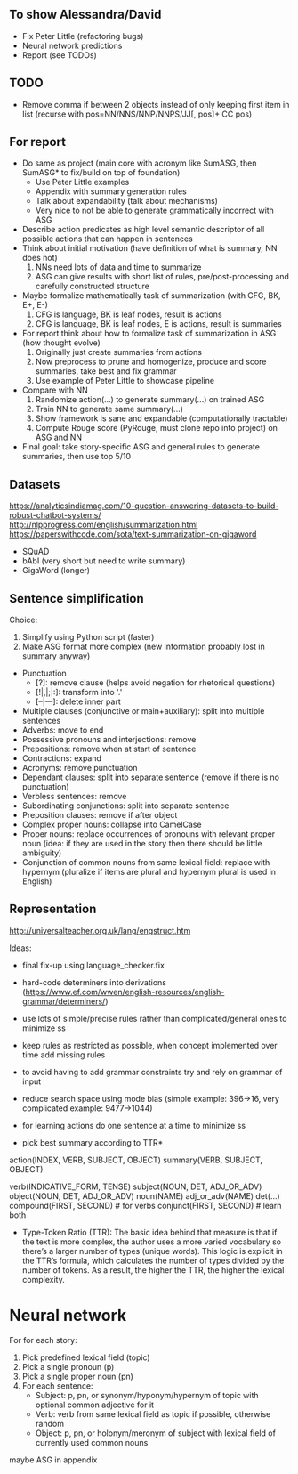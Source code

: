 ## To show Alessandra/David

- Fix Peter Little (refactoring bugs)
- Neural network predictions
- Report (see TODOs)

## TODO

- Remove comma if between 2 objects instead of only keeping first item in list (recurse with pos=NN/NNS/NNP/NNPS/JJ[, pos]+ CC pos)

## For report

- Do same as project (main core with acronym like SumASG, then SumASG* to fix/build on top of foundation)
    - Use Peter Little examples
    - Appendix with summary generation rules
    - Talk about expandability (talk about mechanisms)
    - Very nice to not be able to generate grammatically incorrect with ASG
- Describe action predicates as high level semantic descriptor of all possible actions that can happen in sentences
- Think about initial motivation (have definition of what is summary, NN does not)
    1. NNs need lots of data and time to summarize
    2. ASG can give results with short list of rules, pre/post-processing and carefully constructed structure
- Maybe formalize mathematically task of summarization (with CFG, BK, E+, E-)
    1. CFG is language, BK is leaf nodes, result is actions
    2. CFG is language, BK is leaf nodes, E is actions, result is summaries
- For report think about how to formalize task of summarization in ASG (how thought evolve)
    1. Originally just create summaries from actions
    2. Now preprocess to prune and homogenize, produce and score summaries, take best and fix grammar
    3. Use example of Peter Little to showcase pipeline
- Compare with NN
    1. Randomize action(...) to generate summary(...) on trained ASG
    2. Train NN to generate same summary(...)
    3. Show framework is sane and expandable (computationally tractable)
    4. Compute Rouge score (PyRouge, must clone repo into project) on ASG and NN
- Final goal: take story-specific ASG and general rules to generate summaries, then use top 5/10

## Datasets

https://analyticsindiamag.com/10-question-answering-datasets-to-build-robust-chatbot-systems/
http://nlpprogress.com/english/summarization.html
https://paperswithcode.com/sota/text-summarization-on-gigaword

- SQuAD
- bAbI (very short but need to write summary)
- GigaWord (longer)

## Sentence simplification

Choice:
1. Simplify using Python script (faster)
2. Make ASG format more complex (new information probably lost in summary anyway)

- Punctuation
    - [?]: remove clause (helps avoid negation for rhetorical questions)
    - [!|,|;|:]: transform into '.'
    - [–|—]: delete inner part
- Multiple clauses (conjunctive or main+auxiliary): split into multiple sentences
- Adverbs: move to end
- Possessive pronouns and interjections: remove
- Prepositions: remove when at start of sentence
- Contractions: expand
- Acronyms: remove punctuation
- Dependant clauses: split into separate sentence (remove if there is no punctuation)
- Verbless sentences: remove
- Subordinating conjunctions: split into separate sentence
- Preposition clauses: remove if after object
- Complex proper nouns: collapse into CamelCase
- Proper nouns: replace occurrences of pronouns with relevant proper noun (idea: if they are used in the story then there should be little ambiguity)
- Conjunction of common nouns from same lexical field: replace with hypernym (pluralize if items are plural and hypernym plural is used in English)

## Representation

http://universalteacher.org.uk/lang/engstruct.htm

Ideas:
- final fix-up using language_checker.fix
- hard-code determiners into derivations (https://www.ef.com/wwen/english-resources/english-grammar/determiners/)
- use lots of simple/precise rules rather than complicated/general ones to minimize ss
- keep rules as restricted as possible, when concept implemented over time add missing rules
- to avoid having to add grammar constraints try and rely on grammar of input

- reduce search space using mode bias (simple example: 396->16, very complicated example: 9477->1044)
- for learning actions do one sentence at a time to minimize ss
- pick best summary according to TTR*

action(INDEX, VERB, SUBJECT, OBJECT)
summary(VERB, SUBJECT, OBJECT)

verb(INDICATIVE_FORM, TENSE)
subject(NOUN, DET, ADJ_OR_ADV)
object(NOUN, DET, ADJ_OR_ADV)
noun(NAME)
adj_or_adv(NAME)
det(...)
compound(FIRST, SECOND)  # for verbs
conjunct(FIRST, SECOND)  # learn both

* Type-Token Ratio (TTR): The basic idea behind that measure is that if the text is more complex, the author uses a more varied vocabulary so there’s a larger number of types (unique words). This logic is explicit in the TTR’s formula, which calculates the number of types divided by the number of tokens. As a result, the higher the TTR, the higher the lexical complexity.

# Neural network

For for each story:
1. Pick predefined lexical field (topic)
2. Pick a single pronoun (p)
3. Pick a single proper noun (pn)
4. For each sentence:
    - Subject: p, pn, or synonym/hyponym/hypernym of topic with optional common adjective for it
    - Verb: verb from same lexical field as topic if possible, otherwise random
    - Object: p, pn, or holonym/meronym of subject with lexical field of currently used common nouns

maybe ASG in appendix
